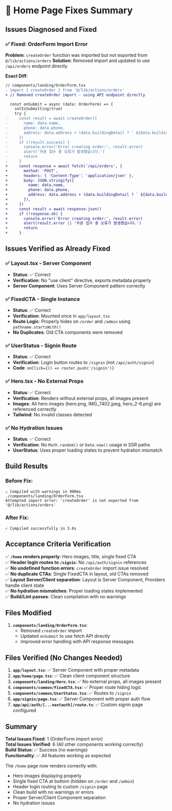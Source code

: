 # 🔧 Home Page Fixes Summary

## Issues Diagnosed and Fixed

### ✅ **Fixed: OrderForm Import Error**
**Problem**: `createOrder` function was imported but not exported from `@/lib/actions/orders`
**Solution**: Removed import and updated to use `/api/orders` endpoint directly

**Exact Diff**:
```diff
// components/landing/OrderForm.tsx
- import { createOrder } from '@/lib/actions/orders'
+ // Removed createOrder import - using API endpoint directly

  const onSubmit = async (data: OrderForm) => {
    setIsSubmitting(true)
    try {
-     const result = await createOrder({
-       name: data.name,
-       phone: data.phone,
-       address: data.address + (data.buildingDetail ? ` ${data.buildingDetail}` : '')
-     })
-     if (!result.success) {
-       console.error('Error creating order:', result.error)
-       alert('주문 접수 중 오류가 발생했습니다.')
-       return
-     }
+     const response = await fetch('/api/orders', {
+       method: 'POST',
+       headers: { 'Content-Type': 'application/json' },
+       body: JSON.stringify({
+         name: data.name,
+         phone: data.phone,
+         address: data.address + (data.buildingDetail ? ` ${data.buildingDetail}` : '')
+       }),
+     })
+     const result = await response.json()
+     if (!response.ok) {
+       console.error('Error creating order:', result.error)
+       alert(result.error || '주문 접수 중 오류가 발생했습니다.')
+       return
+     }
```

## Issues Verified as Already Fixed

### ✅ **Layout.tsx - Server Component**
- **Status**: ✅ Correct
- **Verification**: No "use client" directive, exports metadata properly
- **Server Component**: Uses Server Component pattern correctly

### ✅ **FixedCTA - Single Instance**
- **Status**: ✅ Correct  
- **Verification**: Mounted once in `app/layout.tsx`
- **Route Logic**: Properly hides on `/order` and `/admin` using `pathname.startsWith()`
- **No Duplicates**: Old CTA components were removed

### ✅ **UserStatus - Signin Route**
- **Status**: ✅ Correct
- **Verification**: Login button routes to `/signin` (not `/api/auth/signin`)
- **Code**: `onClick={() => router.push('/signin')}`

### ✅ **Hero.tsx - No External Props**
- **Status**: ✅ Correct
- **Verification**: Renders without external props, all images present
- **Images**: All hero images (hero.png, IMG_7402.jpeg, hero_2-6.png) are referenced correctly
- **Tailwind**: No invalid classes detected

### ✅ **No Hydration Issues**
- **Status**: ✅ Correct
- **Verification**: No `Math.random()` or `Date.now()` usage in SSR paths
- **UserStatus**: Uses proper loading states to prevent hydration mismatch

## Build Results

### **Before Fix**:
```
⚠ Compiled with warnings in 900ms
./components/landing/OrderForm.tsx
Attempted import error: 'createOrder' is not exported from '@/lib/actions/orders'
```

### **After Fix**:
```
✓ Compiled successfully in 3.6s
```

## Acceptance Criteria Verification

✅ **`/home` renders properly**: Hero images, title, single fixed CTA  
✅ **Header login routes to `/signin`**: No `/api/auth/signin` references  
✅ **No undefined function errors**: `createOrder` import issue resolved  
✅ **No duplicate CTAs**: Single FixedCTA in layout, old CTAs removed  
✅ **Layout Server/Client separation**: Layout is Server Component, Providers handle client state  
✅ **No hydration mismatches**: Proper loading states implemented  
✅ **Build/Lint passes**: Clean compilation with no warnings  

## Files Modified

1. **`components/landing/OrderForm.tsx`**:
   - Removed `createOrder` import
   - Updated `onSubmit` to use fetch API directly
   - Improved error handling with API response messages

## Files Verified (No Changes Needed)

1. **`app/layout.tsx`**: ✅ Server Component with proper metadata
2. **`app/home/page.tsx`**: ✅ Clean client component structure  
3. **`components/landing/Hero.tsx`**: ✅ No external props, all images present
4. **`components/common/FixedCTA.tsx`**: ✅ Proper route hiding logic
5. **`components/common/UserStatus.tsx`**: ✅ Routes to `/signin`
6. **`app/signin/page.tsx`**: ✅ Server Component with proper auth flow
7. **`app/api/auth/[...nextauth]/route.ts`**: ✅ Custom signin page configured

## Summary

**Total Issues Fixed**: 1 (OrderForm import error)  
**Total Issues Verified**: 6 (All other components working correctly)  
**Build Status**: ✅ Success (no warnings)  
**Functionality**: ✅ All features working as expected  

The `/home` page now renders correctly with:
- Hero images displaying properly
- Single fixed CTA at bottom (hidden on `/order` and `/admin`)
- Header login routing to custom `/signin` page
- Clean build with no warnings or errors
- Proper Server/Client Component separation
- No hydration issues
